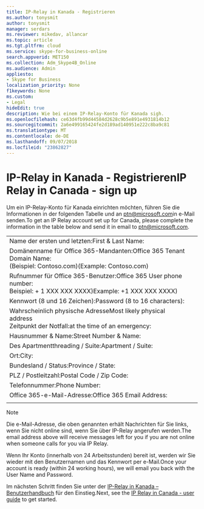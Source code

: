 ```yaml
---
title: IP-Relay in Kanada - Registrieren
ms.author: tonysmit
author: tonysmit
manager: serdars
ms.reviewer: mikedav, allancar
ms.topic: article
ms.tgt.pltfrm: cloud
ms.service: skype-for-business-online
search.appverid: MET150
ms.collection: Adm_Skype4B_Online
ms.audience: Admin
appliesto:
- Skype for Business
localization_priority: None
f1keywords: None
ms.custom:
- Legal
hideEdit: true
description: Wie bei einem IP-Relay-Konto für Kanada sigh.
ms.openlocfilehash: ce63d4fb99d44584d2628c9b5e891e4931814b12
ms.sourcegitcommit: 2a6e499165424fe2d189ad140951e222c8ba9c81
ms.translationtype: MT
ms.contentlocale: de-DE
ms.lasthandoff: 09/07/2018
ms.locfileid: "23862827"
---
```

# <a name="ip-relay-in-canada---sign-up"></a><span data-ttu-id="5cda5-103">IP-Relay in Kanada - Registrieren</span><span class="sxs-lookup"><span data-stu-id="5cda5-103">IP Relay in Canada - sign up</span></span>

<span data-ttu-id="5cda5-104">Um ein IP-Relay-Konto für Kanada einrichten möchten, führen Sie die Informationen in der folgenden Tabelle und an [ptn@microsoft.com](mailto:ptn@microsoft.com)in e-Mail senden.</span><span class="sxs-lookup"><span data-stu-id="5cda5-104">To get an IP Relay account set up for Canada, please complete the information in the table below and send it in email to [ptn@microsoft.com](mailto:ptn@microsoft.com).</span></span>

|||
|:-----|:-----|
|<span data-ttu-id="5cda5-105">Name der ersten und letzten:</span><span class="sxs-lookup"><span data-stu-id="5cda5-105">First & Last Name:</span></span>||
|<span data-ttu-id="5cda5-106">Domänenname für Office 365-Mandanten:</span><span class="sxs-lookup"><span data-stu-id="5cda5-106">Office 365 Tenant Domain Name:</span></span> <br/><span data-ttu-id="5cda5-107">(Beispiel: Contoso.com)</span><span class="sxs-lookup"><span data-stu-id="5cda5-107">(Example: Contoso.com)</span></span>||
|<span data-ttu-id="5cda5-108">Rufnummer für Office 365-Benutzer:</span><span class="sxs-lookup"><span data-stu-id="5cda5-108">Office 365 User phone number:</span></span> <br/><span data-ttu-id="5cda5-109">Beispiel: + 1 XXX XXX XXXX)</span><span class="sxs-lookup"><span data-stu-id="5cda5-109">Example: +1 XXX XXX XXXX)</span></span> ||
|<span data-ttu-id="5cda5-110">Kennwort (8 und 16 Zeichen):</span><span class="sxs-lookup"><span data-stu-id="5cda5-110">Password (8 to 16 characters):</span></span> ||
|<span data-ttu-id="5cda5-111">Wahrscheinlich physische Adresse</span><span class="sxs-lookup"><span data-stu-id="5cda5-111">Most likely physical address</span></span> <br/><span data-ttu-id="5cda5-112">Zeitpunkt der Notfall:</span><span class="sxs-lookup"><span data-stu-id="5cda5-112">at the time of an emergency:</span></span>||
|<span data-ttu-id="5cda5-113">Hausnummer & Name:</span><span class="sxs-lookup"><span data-stu-id="5cda5-113">Street Number & Name:</span></span>||
|<span data-ttu-id="5cda5-114">Des Apartmentthreading / Suite:</span><span class="sxs-lookup"><span data-stu-id="5cda5-114">Apartment / Suite:</span></span>||
|<span data-ttu-id="5cda5-115">Ort:</span><span class="sxs-lookup"><span data-stu-id="5cda5-115">City:</span></span>||
|<span data-ttu-id="5cda5-116">Bundesland / Status:</span><span class="sxs-lookup"><span data-stu-id="5cda5-116">Province / State:</span></span>||
|<span data-ttu-id="5cda5-117">PLZ / Postleitzahl:</span><span class="sxs-lookup"><span data-stu-id="5cda5-117">Postal Code / Zip Code:</span></span>||
|<span data-ttu-id="5cda5-118">Telefonnummer:</span><span class="sxs-lookup"><span data-stu-id="5cda5-118">Phone Number:</span></span>||
|<span data-ttu-id="5cda5-119">Office 365-e-Mail-Adresse:</span><span class="sxs-lookup"><span data-stu-id="5cda5-119">Office 365 Email Address:</span></span>||
|||

> [!NOTE]
> <span data-ttu-id="5cda5-120">Die e-Mail-Adresse, die oben genannten erhält Nachrichten für Sie links, wenn Sie nicht online sind, wenn Sie über IP-Relay angerufen werden.</span><span class="sxs-lookup"><span data-stu-id="5cda5-120">The email address above will receive messages left for you if you are not online when someone calls for you via IP Relay.</span></span> 

<span data-ttu-id="5cda5-121">Wenn Ihr Konto (innerhalb von 24 Arbeitsstunden) bereit ist, werden wir Sie wieder mit den Benutzernamen und das Kennwort per e-Mail.</span><span class="sxs-lookup"><span data-stu-id="5cda5-121">Once your account is ready (within 24 working hours), we will email you back with the User Name and Password.</span></span> 


<span data-ttu-id="5cda5-122">Im nächsten Schritt finden Sie unter der [IP-Relay in Kanada – Benutzerhandbuch](ip-relay-canada-user-guide.md) für den Einstieg.</span><span class="sxs-lookup"><span data-stu-id="5cda5-122">Next, see the [IP Relay in Canada - user guide](ip-relay-canada-user-guide.md) to get started.</span></span> 


